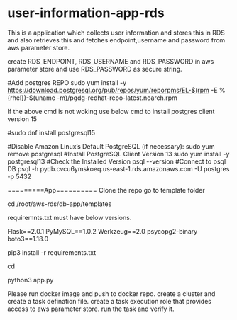 # user-information-app-rds
This is a application which collects user information and stores this in RDS and also retrieves this and fetches endpoint,username and password from aws parameter store.

create RDS_ENDPOINT, RDS_USERNAME and RDS_PASSWORD in aws parameter store and use RDS_PASSWORD as secure string.

#Add postgres REPO
sudo yum install -y https://download.postgresql.org/pub/repos/yum/reporpms/EL-$(rpm -E %{rhel})-$(uname -m)/pgdg-redhat-repo-latest.noarch.rpm

If the above cmd is not woking use below cmd to install postgres client version 15

#sudo dnf install postgresql15

#Disable Amazon Linux’s Default PostgreSQL (if necessary):
sudo yum remove postgresql
#Install PostgreSQL Client Version 13
sudo yum install -y postgresql13
#Check the Installed Version
psql --version
#Connect to psql DB
psql -h pydb.cvcu6ymskoeq.us-east-1.rds.amazonaws.com  -U postgres -p 5432

=========App==========
Clone the repo
go to template folder

cd /root/aws-rds/db-app/templates

requiremnts.txt must have below versions.

Flask==2.0.1
PyMySQL==1.0.2
Werkzeug==2.0
psycopg2-binary
boto3==1.18.0

pip3 install -r requirements.txt


cd

python3 app.py


Please run docker image and push to docker repo.
create a cluster and create a task defination file. create a task execution role that provides access to aws parameter store. run the task and verify it. 
